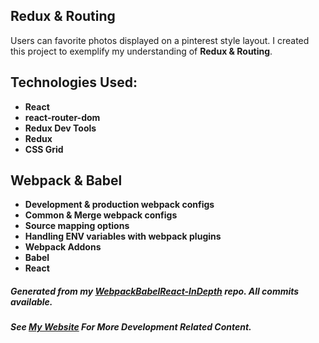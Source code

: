 ## Redux & Routing
Users can favorite photos displayed on a pinterest style layout.
I created this project to exemplify my understanding of **Redux & Routing**.

## Technologies Used:
- **React**
- **react-router-dom**
- **Redux Dev Tools**
- **Redux**
- **CSS Grid**

## Webpack & Babel
 - **Development & production webpack configs**
 - **Common & Merge webpack configs**
 - **Source mapping options**
 - **Handling ENV variables with webpack plugins**
 - **Webpack Addons**
 - **Babel**
 - **React** 
##### Generated from my [WebpackBabelReact-InDepth](https://github.com/Maxnelson997/WebpackBabelReact-InDepth) repo. All commits available.

##### See [My Website](https://www.maxnelson.io) For More Development Related Content.
